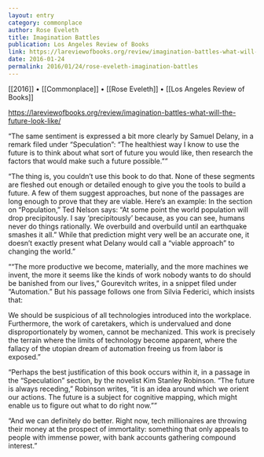 ```yaml
---
layout: entry
category: commonplace
author: Rose Eveleth
title: Imagination Battles
publication: Los Angeles Review of Books
link: https://lareviewofbooks.org/review/imagination-battles-what-will-the-future-look-like/
date: 2016-01-24
permalink: 2016/01/24/rose-eveleth-imagination-battles
---
```


[[2016]] • [[Commonplace]] • [[Rose Eveleth]] • [[Los Angeles Review of Books]]

https://lareviewofbooks.org/review/imagination-battles-what-will-the-future-look-like/

“The same sentiment is expressed a bit more clearly by Samuel Delany, in a remark filed under “Speculation”: “The healthiest way I know to use the future is to think about what sort of future you would like, then research the factors that would make such a future possible.””

“The thing is, you couldn’t use this book to do that. None of these segments are fleshed out enough or detailed enough to give you the tools to build a future. A few of them suggest approaches, but none of the passages are long enough to prove that they are viable. Here’s an example: In the section on “Population,” Ted Nelson says: “At some point the world population will drop precipitously. I say ‘precipitously’ because, as you can see, humans never do things rationally. We overbuild and overbuild until an earthquake smashes it all.” While that prediction might very well be an accurate one, it doesn’t exactly present what Delany would call a “viable approach” to changing the world.”

““The more productive we become, materially, and the more machines we invent, the more it seems like the kinds of work nobody wants to do should be banished from our lives,” Gourevitch writes, in a snippet filed under “Automation.” But his passage follows one from Silvia Federici, which insists that:

We should be suspicious of all technologies introduced into the workplace. Furthermore, the work of caretakers, which is undervalued and done disproportionately by women, cannot be mechanized. This work is precisely the terrain where the limits of technology become apparent, where the fallacy of the utopian dream of automation freeing us from labor is exposed.”

“Perhaps the best justification of this book occurs within it, in a passage in the “Speculation” section, by the novelist Kim Stanley Robinson. “The future is always receding,” Robinson writes, “it is an idea around which we orient our actions. The future is a subject for cognitive mapping, which might enable us to figure out what to do right now.””

“And we can definitely do better. Right now, tech millionaires are throwing their money at the prospect of immortality: something that only appeals to people with immense power, with bank accounts gathering compound interest.”
